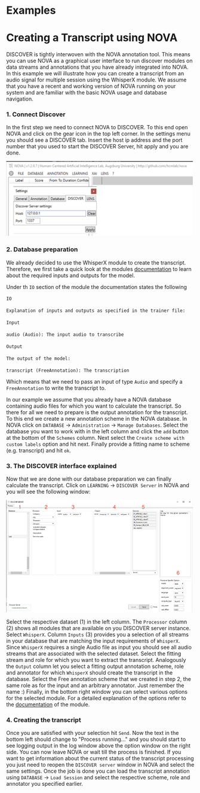 # Examples

# Creating a Transcript using NOVA 
DISCOVER is tightly interwoven with the NOVA annotation tool. 
This means you can use NOVA as a graphical user interface to run discover modules on data streams and annotations that you have already integrated into NOVA.
In this example we will illustrate how you can create a transcript from an audio signal for multiple session using the WhisperX module. 
We assume that you have a recent and working version of NOVA running on your system and are familiar with the basic NOVA usage and database navigation.

### 1. Connect Discover
In the first step we need to connect NOVA to DISCOVER. 
To this end open NOVA and click on the gear icon in the top left corner. 
In the settings menu you should see a DISCOVER tab.
Insert the host ip address and the port number that you used to start the DISCOVER Server, hit apply and you are done.

<a href="https://github.com/hcmlab/discover/blob/documentation/docs/docsource/imgs/nova_discover.png?raw=true"><img src="https://github.com/hcmlab/discover/blob/documentation/docs/docsource/imgs/nova_discover.png?raw=true" alt="Alt Text" width="500" height="200"></a>

### 2. Database preparation  
We already decided to use the WhisperX module to create the transcript. 
Therefore, we first take a quick look at the modules [documentation](https://hcmlab.github.io/discover/modules/whisperx.html#) to learn about the required inputs and outputs for the model.

Under th `IO` section of the module the documentation states the following

```
IO

Explanation of inputs and outputs as specified in the trainer file:

Input

audio (Audio): The input audio to transcribe

Output

The output of the model:

transcript (FreeAnnotation): The transcription
```

Which means that we need to pass an input of type `Audio` and specify a `FreeAnnotation` to write the transcript to. 

In our example we assume that you already have a NOVA database containing audio files for which you want to calculate the transcript. 
So there for all we need to prepare is the output annotation for the transcript. 
To this end we create a new annotation scheme in the NOVA database. 
In NOVA click on `DATABASE` -> `Administration` -> `Manage Databases`. 
Select the database you want to work with in the left column and click the `add` button at the bottom of the `Schemes` column.
Next select the `Create scheme with custom labels` option and hit next. 
Finally provide a fitting name to scheme (e.g. transcript) and hit `ok`. 


### 3. The DISCOVER interface explained
Now that we are done with our database preparation we can finally calculate the transcript.
Click on `LEARNING` -> `DISCOVER Server` in NOVA and you will see the following window: 

<a href="https://github.com/hcmlab/discover/blob/documentation/docs/docsource/imgs/discover_module.png?raw=true"><img src="https://github.com/hcmlab/discover/blob/documentation/docs/docsource/imgs/discover_module.png?raw=true" alt="Alt Text" width="500" height="300"></a>


Select the respective dataset (1) in the left column. 
The `Processor` column (2) shows all modules that are available on you DISCOVER server instance.
Select `WhisperX`. 
Column `Inputs` (3) provides you a selection of all streams in your database that are matching the input requirements of `WhisperX`.
Since `WhisperX` requires a single Audio file as input you should see all audio streams that are associated with the selected dataset.
Select the fitting stream and role for which you want to extract the transcript.
Analogously the `Output` column let you select a fitting output annotation scheme, role and annotator for which `WhisperX` should create the transcript in the database. 
Select the Free annotation scheme that we created in step 2, the same role as for the input and an arbitrary annotator. 
Just remember the name :) 
Finally, in the bottom right window you can select various options for the selected module. 
For a detailed explanation of the options refer to the [documentation](https://hcmlab.github.io/discover/modules/whisperx.html#) of the module.

### 4. Creating the transcript
Once you are satisfied with your selection hit `Send`. 
Now the text in the bottom left should change to "Process running..." and you should start to see logging output in the log window above the option window on the right side.
You can now leave NOVA or wait till the process is finished. 
If you want to get information about the current status of the transcript processing you just need to reopen the `DISCOVER server` window in  NOVA and select the same settings.
Once the job is done you can load the transcript annotation using `DATABASE` -> `Load Session` and select the respective scheme, role and annotator you specified earlier. 
